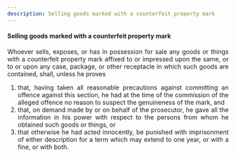 ```yaml
---
description: Selling goods marked with a counterfeit property mark
---
```


#### Selling goods marked with a counterfeit property mark
<div style="text-align: justify">

Whoever sells, exposes, or has in possession for sale any goods or things with a counterfeit property mark affixed to or impressed upon the same, or to or upon any case, package, or other receptacle in which such goods are contained, shall, unless he proves

</div>

1. <div style="text-align: justify"> that, having taken all reasonable precautions against committing an offence against this section, he had at the time of the commission of the alleged offence no reason to suspect the genuineness of the mark, and
2. <div style="text-align: justify"> that, on demand made by or on behalf of the prosecutor, he gave all the information in his power with respect to the persons from whom he obtained such goods or things, or
3. <div style="text-align: justify"> that otherwise he had acted innocently, be punished with imprisonment of either description for a term which may extend to one year, or with a fine, or with both.
